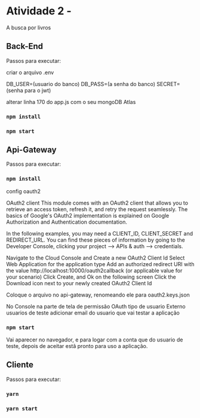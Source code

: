 # Atividade 2 - 
A busca por livros

## Back-End

Passos para executar:

criar o arquivo .env

DB_USER=(usuario do banco)
DB_PASS=(a senha do banco)
SECRET=(senha para o jwt)

alterar linha 170 do app.js com o seu mongoDB Atlas

### `npm install`

### `npm start`

## Api-Gateway

Passos para executar:

### `npm install`

config oauth2

OAuth2 client
This module comes with an OAuth2 client that allows you to retrieve an access token, refresh it, and retry the request seamlessly. The basics of Google's OAuth2 implementation is explained on Google Authorization and Authentication documentation.

In the following examples, you may need a CLIENT_ID, CLIENT_SECRET and REDIRECT_URL. You can find these pieces of information by going to the Developer Console, clicking your project --> APIs & auth --> credentials.

Navigate to the Cloud Console and Create a new OAuth2 Client Id
Select Web Application for the application type
Add an authorized redirect URI with the value http://localhost:10000/oauth2callback (or applicable value for your scenario)
Click Create, and Ok on the following screen
Click the Download icon next to your newly created OAuth2 Client Id

Coloque o arquivo no api-gateway, renomeando ele para oauth2.keys.json

No Console na parte de tela de permissão OAuth
    tipo de usuario
        Externo
    usuarios de teste
        adicionar email do usuario que vai testar a aplicação

### `npm start`

Vai aparecer no navegador, e para logar com a conta que do usuario de teste, depois de aceitar estã pronto para uso a aplicação.

## Cliente

Passos para executar:

### `yarn`

### `yarn start`
